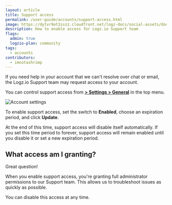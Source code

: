 ```yaml
---
layout: article
title: Support access
permalink: /user-guide/accounts/support-access.html
image: https://dytvr9ot2sszz.cloudfront.net/logz-docs/social-assets/docs-social.jpg
description: How to enable access for Logz.io Support team
flags:
  admin: true
  logzio-plan: community
tags:
  - accounts
contributors:
  - imnotashrimp
---
```


If you need help in your account that we can't resolve over chat or email, the Logz.io Support team may request access to your account.

You can control support access from [**<i class="li li-gear"></i> > Settings > General**](https://app.logz.io/#/dashboard/settings/general) in the top menu.

![Account settings](https://dytvr9ot2sszz.cloudfront.net/logz-docs/accounts/enable-support.gif)

To enable support access, set the switch to **Enabled**, choose an expiration period, and click **Update**.

At the end of this time, support access will disable itself automatically.
If you set this time period to forever, support access will remain enabled until you disable it or set a new expiration period.

## What access am I granting?

Great question!

When you enable support access, you're granting full administrator permissions to our Support team.
This allows us to troubleshoot issues as quickly as possible.

You can disable this access at any time.